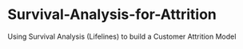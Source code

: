 # Survival-Analysis-for-Attrition
Using Survival Analysis (Lifelines) to build a Customer Attrition Model
